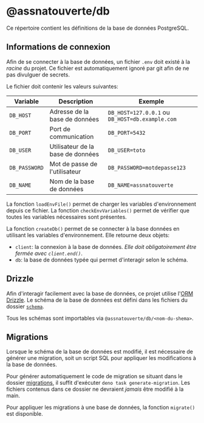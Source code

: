 # @assnatouverte/db

Ce répertoire contient les définitions de la base de données PostgreSQL.

## Informations de connexion

Afin de se connecter à la base de données, un fichier `.env` doit existé à la
_racine_ du projet. Ce fichier est automatiquement ignoré par git afin de ne pas
divulguer de secrets.

Le fichier doit contenir les valeurs suivantes:

| Variable      | Description                       | Exemple                                         |
| ------------- | --------------------------------- | ----------------------------------------------- |
| `DB_HOST`     | Adresse de la base de données     | `DB_HOST=127.0.0.1` ou `DB_HOST=db.example.com` |
| `DB_PORT`     | Port de communication             | `DB_PORT=5432`                                  |
| `DB_USER`     | Utilisateur de la base de données | `DB_USER=toto`                                  |
| `DB_PASSWORD` | Mot de passe de l'utilisateur     | `DB_PASSWORD=motdepasse123`                     |
| `DB_NAME`     | Nom de la base de données         | `DB_NAME=assnatouverte`                         |

La fonction `loadEnvFile()` permet de charger les variables d'environnement
depuis ce fichier. La fonction `checkEnvVariables()` permet de vérifier que
toutes les variables nécessaires sont présentes.

La fonction `createDb()` permet de se connecter à la base données en utilisant
les variables d'environnement. Elle retourne deux objets:

- `client`: la connexion à la base de données. _Elle doit obligatoirement être
  fermée avec `client.end()`_.
- `db`: la base de données typée qui permet d'interagir selon le schéma.

## Drizzle

Afin d'interagir facilement avec la base de données, ce projet utilise
l'[ORM Drizzle](https://orm.drizzle.team/). Le schéma de la base de données est
défini dans les fichiers du dossier [`schema`](./schema).

Tous les schémas sont importables via `@assnatouverte/db/<nom-du-shema>`.

## Migrations

Lorsque le schéma de la base de données est modifié, il est nécessaire de
générer une migration, soit un script SQL pour appliquer les modifications à la
base de données.

Pour générer automatiquement le code de migration se situant dans le dossier
[migrations](./migrations), il suffit d'exécuter `deno task generate-migration`.
Les fichiers contenus dans ce dossier ne devraient _jamais_ être modifié à la
main.

Pour appliquer les migrations à une base de données, la fonction `migrate()` est
disponible.
